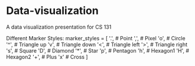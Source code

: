 # Data-visualization
A data  visualization presentation for CS 131

Different Marker Styles:
marker_styles = [
    '.',  # Point
    ',',  # Pixel
    'o',  # Circle
    '^',  # Triangle up
    'v',  # Triangle down
    '<',  # Triangle left
    '>',  # Triangle right
    's',  # Square
    'D',  # Diamond
    '*',  # Star
    'p',  # Pentagon
    'h',  # Hexagon1
    'H',  # Hexagon2
    '+',  # Plus
    'x'   # Cross
]

